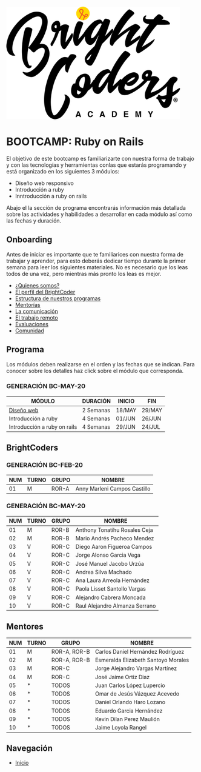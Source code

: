 ![BrightCoders Logo](../../imgs/logo-bc.png)
# BOOTCAMP: Ruby on Rails

El objetivo de este bootcamp es familiarizarte con nuestra forma de trabajo y con las tecnologías y herramientas conlas que estarás programando y está organizado en los siguientes 3 módulos:

- Diseño web responsivo
- Introducción a ruby 
- Inntroducción a ruby on rails

Abajo el la sección de programa encontrarás información más detallada sobre las actividades y habilidades a desarrollar en cada módulo así como las fechas y duración.

## Onboarding

Antes de iniciar es importante que te familiarices con nuestra forma de trabajar y aprender, para esto deberás dedicar tiempo durante la primer semana para leer los siguientes materiales. No es necesario que los leas todos de una vez, pero mientras más pronto los leas es mejor.

- [¿Quienes somos?](https://drive.google.com/open?id=1vr-GDYcB-qjci7Oq-KI6VWHToroXs4L1874NcYBNF8g)
- [El perfil del BrightCoder](https://drive.google.com/open?id=1C5Gut5UMXexDBXWYGc6TlWUMZHPUaQV7DJ7xRoWx4ew)
- [Estructura de nuestros programas](https://docs.google.com/presentation/d/14M-O8sZ_0YE-0ZRxxDCocnC29GLsknFa1jBjLDxE5VM/edit?usp=sharing)
- [Mentorías](https://docs.google.com/presentation/d/1ZwDieVoIh-JcfbSZvytfeY0agqJ8PEAhabMIdKXqN-I/edit?usp=sharing)
- [La comunicación](https://docs.google.com/presentation/d/1_K6WIJIdVWzQ7-NeN-Zz8_3bxrdccsdJJJXZWS-bGNE/edit?usp=sharing)
- [El trabajo remoto](https://docs.google.com/presentation/d/1RaC5KWMHg084a_8Rt2EGUGpavQIPVHXqjxJDCVLgXUI/edit?usp=sharing)
- [Evaluaciones](https://docs.google.com/presentation/d/1o3RDLf_3UIBipsApRipKpoQp6OCuRxaxRYOS4dZv8fc/edit?usp=sharing)
- [Comunidad](https://docs.google.com/presentation/d/12gh99UKgI9d8VTvb7EIOIeBB_ysMCG-RXpovq4x7QgQ/edit?usp=sharing)

## Programa

Los módulos deben realizarse en el orden y las fechas que se indican. Para conocer sobre los detalles haz click sobre el módulo que corresponda.

### GENERACIÓN BC-MAY-20

MÓDULO | DURACIÓN | INICIO | FIN
---    | ---  | --- | ---
[Diseño web](https://github.com/magma-labs/BrightCoders/tree/master/bootcamp/ruby-on-rails/web-design) | 2 Semanas | 18/MAY | 29/MAY
Introducción a ruby | 4 Semanas  | 01/JUN | 26/JUN
Introducción a ruby on rails | 4 Semanas | 29/JUN | 24/JUL

## BrightCoders

### GENERACIÓN BC-FEB-20

NUM |  TURNO | GRUPO | NOMBRE
--- | ---| --- | --
 01 | M |  ROR-A | Anny Marleni Campos Castillo
 
### GENERACIÓN BC-MAY-20

NUM |  TURNO | GRUPO | NOMBRE
--- | ---| --- | --
 01 | M |  ROR-B | Anthony Tonatihu Rosales Ceja
 02 | M | ROR-B |  Mario Andrés Pacheco Mendez
 03 | V | ROR-C | Diego Aaron Figueroa Campos
 04 | V |  ROR-C |Jorge Alonso Garcia Vega
 05 | V |  ROR-C |José Manuel Jacobo Urzúa
 06 | V |  ROR-C |Andrea Silva Machado
 07 | V |  ROR-C |Ana Laura Arreola Hernández
 08 | V |  ROR-C |Paola Lisset Santollo Vargas
 09 | V | ROR-C |Alejandro Cabrera Moncada
 10 | V | ROR-C |Raul Alejandro Almanza Serrano
  
  ## Mentores
  
NUM |  TURNO | GRUPO | NOMBRE
--- | ---| --- | --
  01 | M |  ROR-A, ROR-B | Carlos Daniel Hernández Rodríguez
  02 | M |  ROR-A, ROR-B | Esmeralda Elizabeth Santoyo Morales
  03 | M |  ROR-C | Jorge Alejandro Vargas Martínez 
  04 | M |  ROR-C | José Jaime Ortiz Diaz
  05 | * | TODOS | Juan Carlos López Lupercio
  06 | * | TODOS | Omar de Jesús Vázquez Acevedo
  07 | * | TODOS | Daniel Orlando Haro Lozano
  08 | * | TODOS | Eduardo Garcia Hernández
  09 | * | TODOS | Kevin Dilan Perez Maulión
  10 | * | TODOS | Jaime Loyola Rangel
  
  ## Navegación
  - [Inicio](https://github.com/magma-labs/BrightCoders)
  
  
